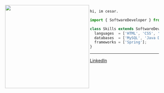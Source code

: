 <img align="left" height="275" src="https://media.giphy.com/media/ao9DUiTKH60XS/giphy.gif"/>

```diff
hi, im cesar.
```
```js
import { SoftwareDeveloper } from 'cesar388';

class Skills extends SoftwareDeveloper {
  languages  = ['HTML', 'CSS', 'Javascript', 'Java'];
  databases  = ['MySQL', 'Java Database Connectivity'];
  frameworks = ['Spring'];
}
```
------
[LinkedIn](https://www.linkedin.com/in/cesarferreiraa/)
